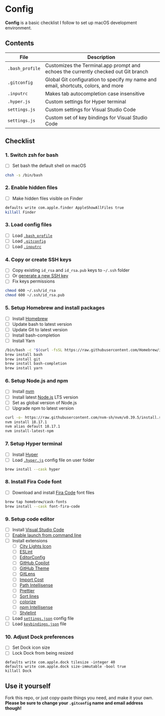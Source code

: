# Config
**Config** is a basic checklist I follow to set up macOS development environment.

## Contents
| File | Description |
| --- | --- |
| `.bash_profile` | Customizes the Terminal.app prompt and echoes the currently checked out Git branch |
| `.gitconfig` | Global Git configuration to specify my name and email, shortcuts, colors, and more |
| `.inputrc` | Makes tab autocompletion case insensitive |
| `.hyper.js` | Custom settings for Hyper terminal |
| `settings.js` | Custom settings for Visual Studio Code |
| `settings.js` | Custom set of key bindings for Visual Studio Code |

## Checklist

### 1. Switch zsh for bash
- [ ] Set bash the default shell on macOS

```bash
chsh -s /bin/bash
```

### 2. Enable hidden files
- [ ] Make hidden files visible on Finder

```bash
defaults write com.apple.finder AppleShowAllFiles true
killall Finder
```

### 3. Load config files
- [ ] Load [`.bash_profile`](/.bash_profile)
- [ ] Load [`.gitconfig`](/.gitconfig)
- [ ] Load [`.inputrc`](/.inputrc)

### 4. Copy or create SSH keys
- [ ] Copy existing `id_rsa` and `id_rsa.pub` keys to `~/.ssh` folder
- [ ] Or [generate a new SSH key](https://help.github.com/articles/generating-ssh-keys)
- [ ] Fix keys permissions

```bash
chmod 600 ~/.ssh/id_rsa
chmod 600 ~/.ssh/id_rsa.pub
```

### 5. Setup Homebrew and install packages
- [ ] Install [Homebrew](http://brew.sh)
- [ ] Update bash to latest version
- [ ] Update Git to latest version
- [ ] Install bash-completion
- [ ] Install Yarn

```bash
/bin/bash -c "$(curl -fsSL https://raw.githubusercontent.com/Homebrew/install/HEAD/install.sh)"
brew install bash
brew install git
brew install bash-completion
brew install yarn
```

### 6. Setup Node.js and npm
- [ ] Install [nvm](https://github.com/creationix/nvm)
- [ ] Install latest [Node.js](https://nodejs.org/en) LTS version
- [ ] Set as global version of Node.js
- [ ] Upgrade npm to latest version

```bash
curl -o- https://raw.githubusercontent.com/nvm-sh/nvm/v0.39.5/install.sh | bash
nvm install 18.17.1
nvm alias default 18.17.1
nvm install-latest-npm
```

### 7. Setup Hyper terminal
- [ ] Install [Hyper](https://hyper.is)
- [ ] Load [`.hyper.js`](/.hyper.js) config file on user folder

```bash
brew install --cask hyper
```

### 8. Install Fira Code font
- [ ] Download and install [Fira Code](https://github.com/tonsky/FiraCode/wiki/Installing) font files

```bash
brew tap homebrew/cask-fonts
brew install --cask font-fira-code
```

### 9. Setup code editor
- [ ] Install [Visual Studio Code](https://code.visualstudio.com)
- [ ] [Enable launch from command line](https://code.visualstudio.com/docs/setup/mac#_launching-from-the-command-line)
- [ ] Install extensions
  - [ ] [City Lights Icon](https://marketplace.visualstudio.com/items?itemName=Yummygum.city-lights-icon-vsc)
  - [ ] [ESLint](https://marketplace.visualstudio.com/items?itemName=dbaeumer.vscode-eslint)
  - [ ] [EditorConfig](https://marketplace.visualstudio.com/items?itemName=EditorConfig.EditorConfig)
  - [ ] [GitHub Copilot](https://marketplace.visualstudio.com/items?itemName=GitHub.copilot)
  - [ ] [GitHub Theme](https://marketplace.visualstudio.com/items?itemName=GitHub.github-vscode-theme)
  - [ ] [GitLens](https://marketplace.visualstudio.com/items?itemName=eamodio.gitlens)
  - [ ] [Import Cost](https://marketplace.visualstudio.com/items?itemName=wix.vscode-import-cost)
  - [ ] [Path Intellisense](https://marketplace.visualstudio.com/items?itemName=christian-kohler.path-intellisense)
  - [ ] [Prettier](https://marketplace.visualstudio.com/items?itemName=esbenp.prettier-vscode)
  - [ ] [Sort lines](https://marketplace.visualstudio.com/items?itemName=Tyriar.sort-lines)
  - [ ] [colorize](https://marketplace.visualstudio.com/items?itemName=kamikillerto.vscode-colorize)
  - [ ] [npm Intellisense](https://marketplace.visualstudio.com/items?itemName=christian-kohler.npm-intellisense)
  - [ ] [Stylelint](https://marketplace.visualstudio.com/items?itemName=stylelint.vscode-stylelint)
- [ ] Load [`settings.json`](/settings.json) config file
- [ ] Load [`keybindings.json`](/keybindings.json) file

### 10. Adjust Dock preferences
- [ ] Set Dock icon size
- [ ] Lock Dock from being resized

```
defaults write com.apple.dock tilesize -integer 40
defaults write com.apple.dock size-immutable -bool true
killall Dock
```

## Use it yourself
Fork this repo, or just copy-paste things you need, and make it your own. **Please be sure to change your `.gitconfig` name and email address though!**
